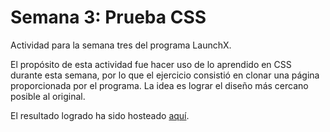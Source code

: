 # Semana 3: Prueba CSS

Actividad para la semana tres del programa LaunchX.

El propósito de esta actividad fue hacer uso de lo aprendido en CSS durante esta semana, por lo que el ejercicio consistió en clonar una página proporcionada por el programa. La idea es lograr el diseño más cercano posible al original.

El resultado logrado ha sido hosteado [aquí](https://ivanabadjc.github.io/FrontEndPracticas/).
